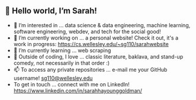 ## 👋 Hello world, I’m Sarah!
- 👀 I’m interested in ... data science & data engineering, machine learning, software engineering, webdev, and tech for the social good!
- 🔭 I’m currently working on ... a personal website! Check it out, it's a work in progress: https://cs.wellesley.edu/~sg110/sarahwebsite
- 🌱 I’m currently learning ... web scraping
- 💞️ Outside of coding, I love ... classic literature, baklava, and stand-up comedy, not necessarily in that order :)
- 📫 To access any private repositories ... e-mail me your GitHub username! sg110@wellesley.edu
- To get in touch ... connect with me on LinkedIn! https://www.linkedin.com/in/sarahhayounggoldman/
